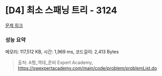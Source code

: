 # [D4] 최소 스패닝 트리 - 3124 

[문제 링크](https://swexpertacademy.com/main/code/problem/problemDetail.do?contestProbId=AV_mSnmKUckDFAWb) 

### 성능 요약

메모리: 117,512 KB, 시간: 1,969 ms, 코드길이: 2,413 Bytes



> 출처: A형_역테_준비 Expert Academy, https://swexpertacademy.com/main/code/problem/problemList.do